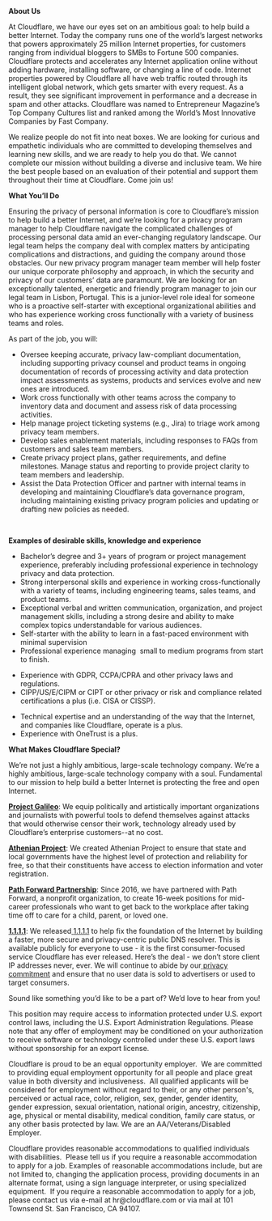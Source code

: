 <div class="content-intro">
	<div><strong>About Us</strong></div>
	<div>
		<p><span style="font-weight: 400;">At Cloudflare, we have our eyes set on an ambitious goal: to help build a better Internet. Today the company runs one of the world’s largest networks that powers approximately 25 million Internet properties, for customers ranging from individual bloggers to SMBs to Fortune 500 companies. Cloudflare protects and accelerates any Internet application online without adding hardware, installing software, or changing a line of code. Internet properties powered by Cloudflare all have web traffic routed through its intelligent global network, which gets smarter with every request. As a result, they see significant improvement in performance and a decrease in spam and other attacks. Cloudflare was named to Entrepreneur Magazine’s Top Company Cultures list and ranked among the World’s Most Innovative Companies by Fast Company.</span><span style="font-weight: 400;">&nbsp;</span></p>
		<p><span style="font-weight: 400;">We realize people do not fit into neat boxes. We are looking for curious and empathetic individuals who are committed to developing themselves and learning new skills, and we are ready to help you do that. We cannot complete our mission without building a diverse and inclusive team. We hire the best people based on an evaluation of their potential and support them throughout their time at Cloudflare. Come join us!&nbsp;</span></p>
	</div>
</div>
<p><strong>What You’ll Do</strong><span style="font-weight: 400;"> </span><span style="font-weight: 400;"> </span><span style="font-weight: 400;"> </span><span style="font-weight: 400;"> </span><span style="font-weight: 400;">&nbsp;</span></p>
<p><span style="font-weight: 400;">Ensuring the privacy of personal information is core to Cloudflare’s mission to help build a better Internet, and we’re looking for a privacy program manager to help Cloudflare navigate the complicated challenges of processing personal data amid an ever-changing regulatory landscape. Our legal team helps the company deal with complex matters by anticipating complications and distractions, and guiding the company around those obstacles. Our new privacy program manager team member will help foster our unique corporate philosophy and approach, in which the security and privacy of our customers’ data are paramount. We are looking for an exceptionally talented, energetic and friendly program manager to join our legal team in Lisbon, Portugal. This is a junior-level role ideal for someone who is a proactive self-starter with exceptional organizational abilities and who has experience working cross functionally with a variety of business teams and roles.&nbsp;</span></p>
<p><span style="font-weight: 400;">As part of the job, you will:&nbsp;</span></p>
<ul>
	<li style="font-weight: 400;"><span style="font-weight: 400;">Oversee </span><span style="font-weight: 400;">keeping accurate, privacy law-compliant documentation, including</span><span style="font-weight: 400;"> supporting privacy counsel and product teams in ongoing documentation of records of processing activity and data protection impact assessments as systems, products and services evolve and new ones are introduced.&nbsp;</span></li>
	<li style="font-weight: 400;"><span style="font-weight: 400;">Work cross functionally with other teams across the company to inventory data and document and assess risk of data processing activities.</span></li>
	<li style="font-weight: 400;"><span style="font-weight: 400;">Help manage project ticketing systems (e.g., Jira) to triage work among privacy team members.</span></li>
	<li style="font-weight: 400;"><span style="font-weight: 400;">Develop sales enablement materials, including responses to FAQs from customers and sales team members.</span></li>
	<li style="font-weight: 400;"><span style="font-weight: 400;">Create privacy project plans, gather requirements, and define milestones. Manage status and reporting to provide project clarity to team members and leadership</span><span style="font-weight: 400;">.</span></li>
	<li style="font-weight: 400;"><span style="font-weight: 400;">Assist the Data Protection Officer and partner with internal teams in developing and maintaining Cloudflare’s data governance program, including maintaining existing privacy program policies and updating or drafting new policies as needed.</span></li>
</ul>
<p>&nbsp;</p>
<p><strong>Examples of desirable skills, knowledge and experience</strong></p>
<ul>
	<li style="font-weight: 400;"><span style="font-weight: 400;">Bachelor’s degree and 3+ years of program or project management experience, preferably including professional experience in technology privacy and data protection.&nbsp;</span></li>
	<li style="font-weight: 400;"><span style="font-weight: 400;">Strong interpersonal skills and experience in working cross-functionally with a variety of teams, including engineering teams, sales teams, and product teams.</span></li>
	<li style="font-weight: 400;"><span style="font-weight: 400;">Exceptional verbal and written communication, organization, and project management skills, including a strong desire and ability to make complex topics understandable for various audiences.</span></li>
	<li style="font-weight: 400;"><span style="font-weight: 400;">Self-starter with the ability to learn in a fast-paced environment with minimal supervision</span></li>
	<li style="font-weight: 400;"><span style="font-weight: 400;">Professional experience managing&nbsp; small to medium programs from start to finish.</span></li>
</ul>
<ul>
	<li style="font-weight: 400;"><span style="font-weight: 400;">Experience with GDPR, CCPA/CPRA and other privacy laws and regulations.&nbsp;</span></li>
	<li style="font-weight: 400;"><span style="font-weight: 400;">CIPP/US/E/CIPM or CIPT or other privacy or risk and compliance related certifications a plus (i.e. CISA or CISSP).</span></li>
</ul>
<ul>
	<li style="font-weight: 400;"><span style="font-weight: 400;">Technical expertise and an understanding of the way that the Internet, and companies like Cloudflare, operate is a plus.</span></li>
	<li style="font-weight: 400;"><span style="font-weight: 400;">Experience with OneTrust is a plus.</span></li>
</ul>
<div class="content-conclusion">
	<p><strong>What Makes Cloudflare Special?</strong></p>
	<p><span style="font-weight: 400;">We’re not just a highly ambitious, large-scale technology company. We’re a highly ambitious, large-scale technology company with a soul. Fundamental to our mission to help build a better Internet is protecting the free and open Internet.</span></p>
	<p><a href="https://blog.cloudflare.com/protecting-free-expression-online/"><strong>Project Galileo</strong></a><span style="font-weight: 400;">: We equip politically and artistically important organizations and journalists with powerful tools to defend themselves against attacks that would otherwise censor their work, technology already used by Cloudflare’s enterprise customers--at no cost.</span></p>
	<p><strong><a href="https://www.cloudflare.com/athenian/">Athenian Project</a></strong><span style="font-weight: 400;">: We created Athenian Project to ensure that state and local governments have the highest level of protection and reliability for free, so that their constituents have access to election information and voter registration.</span></p>
	<p><a href="https://blog.cloudflare.com/tag/path-forward/"><strong>Path Forward Partnership</strong></a><span style="font-weight: 400;">: Since 2016, we have partnered with Path Forward, a nonprofit organization, to create 16-week positions for mid-career professionals who want to get back to the workplace after taking time off to care for a child, parent, or loved one.</span></p>
	<p><a href="https://1.1.1.1/"><strong>1.1.1.1</strong></a><span style="font-weight: 400;">: We released</span><a href="https://1.1.1.1/"> <span style="font-weight: 400;">1.1.1.1</span></a><span style="font-weight: 400;"> to help fix the foundation of the Internet by building a faster, more secure and privacy-centric public DNS resolver. This is available publicly for everyone to use - it is the first consumer-focused service Cloudflare has ever released. Here’s the deal - we don’t store client IP addresses never, ever. We will continue to abide by our</span><a href="https://developers.cloudflare.com/1.1.1.1/privacy/public-dns-resolver"> privacy commitment</a><span style="font-weight: 400;"> and ensure that no user data is sold to advertisers or used to target consumers.</span></p>
	<p><span style="font-weight: 400;">Sound like something you’d like to be a part of? We’d love to hear from you!</span></p>
	<p><span style="font-weight: 400;">This position may require access to information protected under U.S. export control laws, including the U.S. Export Administration Regulations. Please note that any offer of employment may be conditioned on your authorization to receive software or technology controlled under these U.S. export laws without sponsorship for an export license.</span></p>
	<p><span style="font-weight: 400;">Cloudflare is proud to be an equal opportunity employer. &nbsp;We are committed to providing equal employment opportunity for all people and place great value in both diversity and inclusiveness. &nbsp;All qualified applicants will be considered for employment without regard to their, or any other person's, perceived or actual</span> <span style="font-weight: 400;">race, color, religion, sex, gender, gender identity, gender expression, sexual orientation, national origin, ancestry, citizenship, age, physical or mental disability, medical condition, family care status, or any other basis protected by law. </span><span style="font-weight: 400;">We are an AA/Veterans/Disabled Employer.</span></p>
	<p><span style="font-weight: 400;">Cloudflare provides reasonable accommodations to qualified individuals with disabilities. &nbsp;Please tell us if you require a reasonable accommodation to apply for a job. Examples of reasonable accommodations include, but are not limited to, changing the application process, providing documents in an alternate format, using a sign language interpreter, or using specialized equipment. &nbsp;If you require a reasonable accommodation to apply for a job, please contact us via e-mail at </span><span style="font-weight: 400;">hr@cloudflare.com</span><span style="font-weight: 400;"> or via mail at 101 Townsend St. San Francisco, CA 94107.</span></p>
</div>